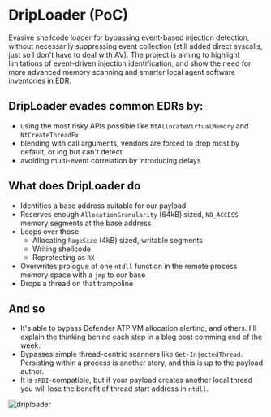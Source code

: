 # DripLoader (PoC)
Evasive shellcode loader for bypassing event-based injection detection, without necessarily suppressing event collection (still added direct syscalls, just so I don't have to deal with AV). The project is aiming to highlight limitations of event-driven injection identification, and show the need for more advanced memory scanning and smarter local agent software inventories in EDR.

## DripLoader evades common EDRs by:
- using the most risky APIs possible like `NtAllocateVirtualMemory` and `NtCreateThreadEx`
- blending with call arguments, vendors are forced to drop most by default, or log but can't detect
- avoiding multi-event correlation by introducing delays 

## What does DripLoader do
- Identifies a base address suitable for our payload
- Reserves enough `AllocationGranularity` (64kB) sized, `NO_ACCESS` memory segments at the base address
- Loops over those
    - Allocating `PageSize` (4kB) sized, writable segments
    - Writing shellcode
    - Reprotecting as `RX`
- Overwrites prologue of one `ntdll` function in the remote process memory space with a `jmp` to our base
- Drops a thread on that trampoline 

## And so
- It's able to bypass Defender ATP VM allocation alerting, and others. I'll explain the thinking behind each step in a blog post comming end of the week.
- Bypasses simple thread-centric scanners like `Get-InjectedThread`. Persisting within a process is another story, and this is up to the payload author. 
- It is `sRDI`-compatible, but if your payload creates another local thread you will lose the benefit of thread start address in `ntdll`.

![driploader](https://user-images.githubusercontent.com/32537788/116470458-bc5f4e00-a873-11eb-9fca-42e277f6a3eb.png)
